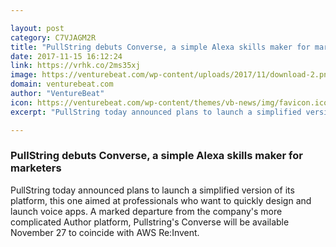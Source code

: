 ```yaml
---

layout: post
category: C7VJAGM2R
title: "PullString debuts Converse, a simple Alexa skills maker for marketers"
date: 2017-11-15 16:12:24
link: https://vrhk.co/2ms35xj
image: https://venturebeat.com/wp-content/uploads/2017/11/download-2.png?fit=780%2C439&strip=all
domain: venturebeat.com
author: "VentureBeat"
icon: https://venturebeat.com/wp-content/themes/vb-news/img/favicon.ico
excerpt: "PullString today announced plans to launch a simplified version of its platform, this one aimed at professionals who want to quickly design and launch voice apps. A marked departure from the company's more complicated Author platform, Pullstring's Converse will be available November 27 to coincide with AWS Re:Invent."

---
```


### PullString debuts Converse, a simple Alexa skills maker for marketers

PullString today announced plans to launch a simplified version of its platform, this one aimed at professionals who want to quickly design and launch voice apps. A marked departure from the company's more complicated Author platform, Pullstring's Converse will be available November 27 to coincide with AWS Re:Invent.